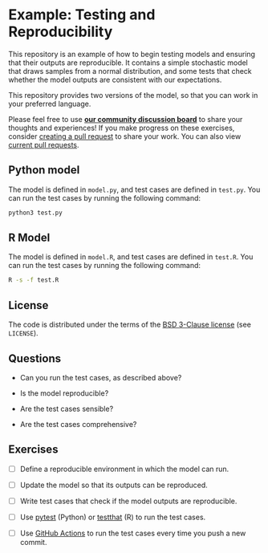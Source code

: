 # Example: Testing and Reproducibility

This repository is an example of how to begin testing models and ensuring that their outputs are reproducible.
It contains a simple stochastic model that draws samples from a normal distribution, and some tests that check whether the model outputs are consistent with our expectations.

This repository provides two versions of the model, so that you can work in your preferred language.

Please feel free to use **[our community discussion board](https://github.com/orgs/rrcop/discussions)** to share your thoughts and experiences!
If you make progress on these exercises, consider [creating a pull request](https://docs.github.com/en/pull-requests/collaborating-with-pull-requests/proposing-changes-to-your-work-with-pull-requests/creating-a-pull-request-from-a-fork) to share your work.
You can also view [current pull requests](https://github.com/rrcop/example-testing-and-reproducibility/pulls).

## Python model

The model is defined in `model.py`, and test cases are defined in `test.py`.
You can run the test cases by running the following command:

```sh
python3 test.py
```

## R Model

The model is defined in `model.R`, and test cases are defined in `test.R`.
You can run the test cases by running the following command:

```sh
R -s -f test.R
```

## License

The code is distributed under the terms of the [BSD 3-Clause license](https://opensource.org/licenses/BSD-3-Clause) (see
`LICENSE`).

## Questions

- Can you run the test cases, as described above?

- Is the model reproducible?

- Are the test cases sensible?

- Are the test cases comprehensive?

## Exercises

- [ ] Define a reproducible environment in which the model can run.

- [ ] Update the model so that its outputs can be reproduced.

- [ ] Write test cases that check if the model outputs are reproducible.

- [ ] Use [pytest](https://docs.pytest.org/) (Python) or [testthat](https://testthat.r-lib.org/) (R) to run the test cases.

- [ ] Use [GitHub Actions](https://docs.github.com/en/actions) to run the test cases every time you push a new commit.
